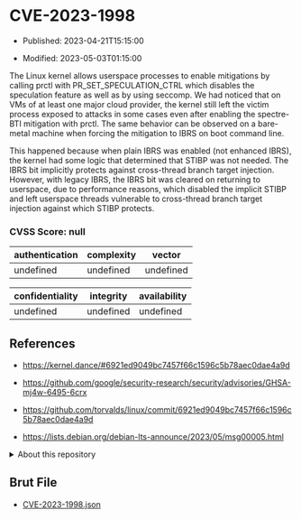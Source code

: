 # CVE-2023-1998

- Published: 2023-04-21T15:15:00

- Modified: 2023-05-03T01:15:00

The Linux kernel allows userspace processes to enable mitigations by calling prctl with PR_SET_SPECULATION_CTRL which disables the speculation feature as well as by using seccomp. We had noticed that on VMs of at least one major cloud provider, the kernel still left the victim process exposed to attacks in some cases even after enabling the spectre-BTI mitigation with prctl. The same behavior can be observed on a bare-metal machine when forcing the mitigation to IBRS on boot command line.

This happened because when plain IBRS was enabled (not enhanced IBRS), the kernel had some logic that determined that STIBP was not needed. The IBRS bit implicitly protects against cross-thread branch target injection. However, with legacy IBRS, the IBRS bit was cleared on returning to userspace, due to performance reasons, which disabled the implicit STIBP and left userspace threads vulnerable to cross-thread branch target injection against which STIBP protects.




### CVSS Score: **null**

| authentication | complexity | vector |
| --- | --- | --- |
| undefined | undefined | undefined |

| confidentiality | integrity | availability |
| --- | --- | --- |
| undefined | undefined | undefined |

## References

* https://kernel.dance/#6921ed9049bc7457f66c1596c5b78aec0dae4a9d

* https://github.com/google/security-research/security/advisories/GHSA-mj4w-6495-6crx

* https://github.com/torvalds/linux/commit/6921ed9049bc7457f66c1596c5b78aec0dae4a9d

* https://lists.debian.org/debian-lts-announce/2023/05/msg00005.html

<details>
<summary>About this repository</summary> 

  This repository is part of the project [Live Hack CVE](https://github.com/Live-Hack-CVE). Main website can be found [www.live-hack.org](https://www.live-hack.org) 
  
  Made by [Sn0wAlice](https://github.com/Sn0wAlice) for the people that care about security and need to have a feed of the latest CVEs. Hope you enjoy it, don't forget to star the repo and follow me on [Twitter](https://twitter.com/Sn0wAlice) and [Github](https://github.com/Sn0wAlice). And that is my [personnal website](https://www.alice-snow.me/)

  - [Home Page](https://github.com/Live-Hack-CVE)
  - [Framework](https://github.com/Live-Hack-CVE/cve-framework)
  - [CVE database](https://github.com/Live-Hack-CVE/full_database)
  - [Changelog](https://github.com/Live-Hack-CVE/Changelog)
</details>

## Brut File

* [CVE-2023-1998.json](https://raw.githubusercontent.com/Live-Hack-CVE/full_database/main/cves/2023/CVE-2023-1998.json)

